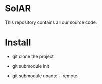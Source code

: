 # SolAR
This repository contains all our source code.

# Install 

* git clone the project

* git submodule init

* git submodule upadte --remote
